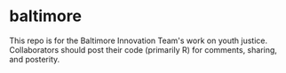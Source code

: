 # baltimore
This repo is for the Baltimore Innovation Team's work on youth justice. Collaborators should post their code (primarily R) for comments, sharing, and posterity. 
